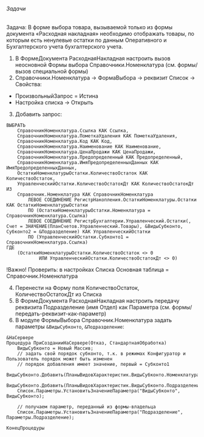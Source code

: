 ###### Задачи

Задача: В форме выбора товара, вызываемой только из формы документа «Расходная накладная» необходимо отображать товары, по которым есть ненулевые остатки по данным Оперативного и Бухгалтерского учета
бухгалтерского учета.  

1. В ФормеДокумента РасходнаяНакладная настроить вызов неосновной Формы выбора Справочники.Номенклатура (см. формы/вызов специальной формы)
2. Справочники.Номенклатура -> ФормаВыбора -> реквизит Список -> Свойства:
  - ПроизвольныйЗапрос = Истина
  - Настройка списка -> Открыть
3. Добавить запрос:
```
ВЫБРАТЬ
	СправочникНоменклатура.Ссылка КАК Ссылка,
	СправочникНоменклатура.ПометкаУдаления КАК ПометкаУдаления,
	СправочникНоменклатура.Код КАК Код,
	СправочникНоменклатура.Наименование КАК Наименование,
	СправочникНоменклатура.ЦенаПродажи КАК ЦенаПродажи,
	СправочникНоменклатура.Предопределенный КАК Предопределенный,
	СправочникНоменклатура.ИмяПредопределенныхДанных КАК ИмяПредопределенныхДанных,
	ОстаткиНоменклатурыОстатки.КоличествоОстаток КАК КоличествоОстаток,
	УправленческийОстатки.КоличествоОстатокДт КАК КоличествоОстатокДт
ИЗ
	Справочник.Номенклатура КАК СправочникНоменклатура
		ЛЕВОЕ СОЕДИНЕНИЕ РегистрНакопления.ОстаткиНоменклатуры.Остатки КАК ОстаткиНоменклатурыОстатки
		ПО (ОстаткиНоменклатурыОстатки.Номенклатура = СправочникНоменклатура.Ссылка)
		ЛЕВОЕ СОЕДИНЕНИЕ РегистрБухгалтерии.Управленческий.Остатки(, Счет = ЗНАЧЕНИЕ(ПланСчетов.Управленческий.Товары), &ВидыСубконто, Субконто2 = &Подразделение) КАК УправленческийОстатки
		ПО (УправленческийОстатки.Субконто1 = СправочникНоменклатура.Ссылка)
ГДЕ
	(ОстаткиНоменклатурыОстатки.КоличествоОстаток <> 0
			ИЛИ УправленческийОстатки.КоличествоОстатокДт <> 0)
```
!Важно! Проверить: в настройках Списка Основная таблица = Справочник.Номенклатура

4. Перенести на Форму поля КоличествоОстаток, КоличествоОстатокДт из Списка
5. В ФормеДокумента РасходнаяНакладная настроить передачу реквизита Подразделение (имя Отдел) как Параметра (см. формы/передать-реквизит-как-параметр)
6. В модуле ФормыВыбора Справочник.Номенклатура задать параметры `&ВидыСубконто`, `&Подразделение`:
```
&НаСервере
Процедура ПриСозданииНаСервере(Отказ, СтандартнаяОбработка)
	ВидыСубконто = Новый Массив;
	// задать свой порядок субконто, т.к. в режимах Конфигуратор и Пользователь порядок может быть изменен
	// порядок добавления имеет значение, первый = Субконто1
	ВидыСубконто.Добавить(ПланыВидовХарактеристик.ВидыСубконто.Номенклатура);
	ВидыСубконто.Добавить(ПланыВидовХарактеристик.ВидыСубконто.Подразделения);
	Список.Параметры.УстановитьЗначениеПараметра("ВидыСубконто", ВидыСубконто);
	
	// получаем параметр, переданный из формы-владельца
	Список.Параметры.УстановитьЗначениеПараметра("Подразделение", Параметры.Подразделение);
	
КонецПроцедуры
```
